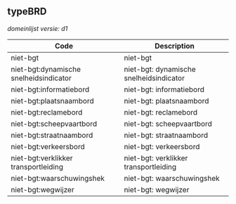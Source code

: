 ## typeBRD

*domeinlijst versie: d1* 

 |Code |Description	|
|	---	|	---	|
| niet-bgt | niet-bgt |
| niet-bgt:dynamische snelheidsindicator | niet-bgt: dynamische snelheidsindicator |
| niet-bgt:informatiebord | niet-bgt: informatiebord |
| niet-bgt:plaatsnaambord | niet-bgt: plaatsnaambord |
| niet-bgt:reclamebord | niet-bgt: reclamebord |
| niet-bgt:scheepvaartbord | niet-bgt: scheepvaartbord |
| niet-bgt:straatnaambord | niet-bgt: straatnaambord |
| niet-bgt:verkeersbord | niet-bgt: verkeersbord |
| niet-bgt:verklikker transportleiding | niet-bgt: verklikker transportleiding |
| niet-bgt:waarschuwingshek | niet-bgt: waarschuwingshek |
| niet-bgt:wegwijzer | niet-bgt: wegwijzer |
